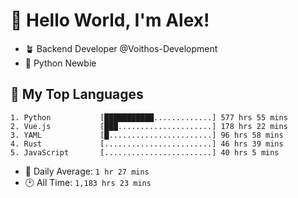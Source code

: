 # 👋 Hello World, I'm Alex!

- 🪴 Backend Developer @Voithos-Development
- 🐍 Python Newbie

## 💚 My Top Languages
```
1. Python           [███████████.............] 577 hrs 55 mins
2. Vue.js           [███.....................] 178 hrs 22 mins
3. YAML             [█.......................] 96 hrs 58 mins
4. Rust             [........................] 46 hrs 39 mins
5. JavaScript       [........................] 40 hrs 5 mins
```
- 💪 Daily Average: `1 hr 27 mins`
- 🕑 All Time: `1,183 hrs 23 mins`